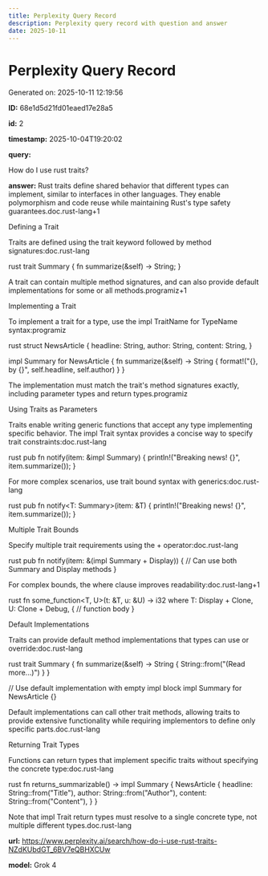 ```yaml
---
title: Perplexity Query Record
description: Perplexity query record with question and answer
date: 2025-10-11
---
```


# Perplexity Query Record

Generated on: 2025-10-11 12:19:56

**ID:** 68e1d5d21fd01eaed17e28a5

**id:** 2

**timestamp:** 2025-10-04T19:20:02

**query:**

How do I use rust traits?

**answer:** Rust traits define shared behavior that different types can implement, similar to interfaces in other languages. They enable polymorphism and code reuse while maintaining Rust's type safety guarantees.doc.rust-lang+1

Defining a Trait

Traits are defined using the trait keyword followed by method signatures:doc.rust-lang

rust
trait Summary {
    fn summarize(&self) -> String;
}


A trait can contain multiple method signatures, and can also provide default implementations for some or all methods.programiz+1

Implementing a Trait

To implement a trait for a type, use the impl TraitName for TypeName syntax:programiz

rust
struct NewsArticle {
    headline: String,
    author: String,
    content: String,
}

impl Summary for NewsArticle {
    fn summarize(&self) -> String {
        format!("{}, by {}", self.headline, self.author)
    }
}


The implementation must match the trait's method signatures exactly, including parameter types and return types.programiz

Using Traits as Parameters

Traits enable writing generic functions that accept any type implementing specific behavior. The impl Trait syntax provides a concise way to specify trait constraints:doc.rust-lang

rust
pub fn notify(item: &impl Summary) {
    println!("Breaking news! {}", item.summarize());
}


For more complex scenarios, use trait bound syntax with generics:doc.rust-lang

rust
pub fn notify<T: Summary>(item: &T) {
    println!("Breaking news! {}", item.summarize());
}

Multiple Trait Bounds

Specify multiple trait requirements using the + operator:doc.rust-lang

rust
pub fn notify(item: &(impl Summary + Display)) {
    // Can use both Summary and Display methods
}


For complex bounds, the where clause improves readability:doc.rust-lang+1

rust
fn some_function<T, U>(t: &T, u: &U) -> i32
where
    T: Display + Clone,
    U: Clone + Debug,
{
    // function body
}

Default Implementations

Traits can provide default method implementations that types can use or override:doc.rust-lang

rust
trait Summary {
    fn summarize(&self) -> String {
        String::from("(Read more...)")
    }
}

// Use default implementation with empty impl block
impl Summary for NewsArticle {}


Default implementations can call other trait methods, allowing traits to provide extensive functionality while requiring implementors to define only specific parts.doc.rust-lang

Returning Trait Types

Functions can return types that implement specific traits without specifying the concrete type:doc.rust-lang

rust
fn returns_summarizable() -> impl Summary {
    NewsArticle {
        headline: String::from("Title"),
        author: String::from("Author"),
        content: String::from("Content"),
    }
}


Note that impl Trait return types must resolve to a single concrete type, not multiple different types.doc.rust-lang

**url:** https://www.perplexity.ai/search/how-do-i-use-rust-traits-NZdKUbdGT_6BV7eQBHXCUw

**model:** Grok 4

